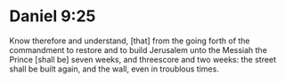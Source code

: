 # Daniel 9:25

Know therefore and understand, [that] from the going forth of the commandment to restore and to build Jerusalem unto the Messiah the Prince [shall be] seven weeks, and threescore and two weeks: the street shall be built again, and the wall, even in troublous times.